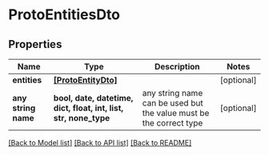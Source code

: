 # ProtoEntitiesDto


## Properties
Name | Type | Description | Notes
------------ | ------------- | ------------- | -------------
**entities** | [**[ProtoEntityDto]**](ProtoEntityDto.md) |  | [optional] 
**any string name** | **bool, date, datetime, dict, float, int, list, str, none_type** | any string name can be used but the value must be the correct type | [optional]

[[Back to Model list]](../README.md#documentation-for-models) [[Back to API list]](../README.md#documentation-for-api-endpoints) [[Back to README]](../README.md)


